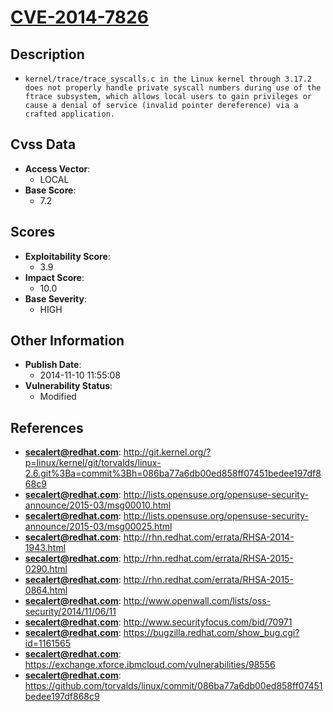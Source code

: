 
# [CVE-2014-7826](https://cve.mitre.org/cgi-bin/cvename.cgi?name=CVE-2014-7826)

## Description

- `kernel/trace/trace_syscalls.c in the Linux kernel through 3.17.2 does not properly handle private syscall numbers during use of the ftrace subsystem, which allows local users to gain privileges or cause a denial of service (invalid pointer dereference) via a crafted application.`

## Cvss Data

- **Access Vector**:
  - LOCAL
- **Base Score**:
  - 7.2

## Scores

- **Exploitability Score**:
  - 3.9
- **Impact Score**:
  - 10.0
- **Base Severity**:
  - HIGH

## Other Information

- **Publish Date**:
  - 2014-11-10 11:55:08
- **Vulnerability Status**:
  - Modified

## References

- **secalert@redhat.com**: http://git.kernel.org/?p=linux/kernel/git/torvalds/linux-2.6.git%3Ba=commit%3Bh=086ba77a6db00ed858ff07451bedee197df868c9
- **secalert@redhat.com**: http://lists.opensuse.org/opensuse-security-announce/2015-03/msg00010.html
- **secalert@redhat.com**: http://lists.opensuse.org/opensuse-security-announce/2015-03/msg00025.html
- **secalert@redhat.com**: http://rhn.redhat.com/errata/RHSA-2014-1943.html
- **secalert@redhat.com**: http://rhn.redhat.com/errata/RHSA-2015-0290.html
- **secalert@redhat.com**: http://rhn.redhat.com/errata/RHSA-2015-0864.html
- **secalert@redhat.com**: http://www.openwall.com/lists/oss-security/2014/11/06/11
- **secalert@redhat.com**: http://www.securityfocus.com/bid/70971
- **secalert@redhat.com**: https://bugzilla.redhat.com/show_bug.cgi?id=1161565
- **secalert@redhat.com**: https://exchange.xforce.ibmcloud.com/vulnerabilities/98556
- **secalert@redhat.com**: https://github.com/torvalds/linux/commit/086ba77a6db00ed858ff07451bedee197df868c9
